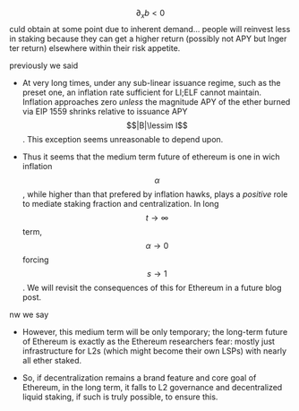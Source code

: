 $$\partial_xb<0$$ culd obtain at some point due to inherent
demand... people will reinvest less in staking because they can get a
higher return (possibly not APY but lnger ter return) elsewhere within
their risk appetite.

previously we said

* At very long times, under any sub-linear issuance regime, such as
  the preset one, an inflation rate sufficient for LI;ELF cannot
  maintain.  Inflation approaches zero *unless* the magnitude APY of the
  ether burned via EIP 1559 shrinks relative to issuance APY
  $$|B|\lessim I$$.  This exception seems unreasonable to depend upon.

* Thus it seems that the medium term future of ethereum is one in wich
  inflation $$\alpha$$, while higher than that prefered by inflation
  hawks, plays a *positive* role to mediate staking fraction and
  centralization.  In long $$t\to\infty$$ term, $$\alpha\to0$$
  forcing $$s\to1$$.  We will revisit the consequences of this for
  Ethereum in a future blog post.

nw we say

* However, this medium term will be only temporary; the long-term
  future of Ethereum is exactly as the Ethereum researchers fear:
  mostly just infrastructure for L2s (which might become their own
  LSPs) with nearly all ether staked.

* So, if decentralization remains a brand feature and core goal of
  Ethereum, in the long term, it falls to L2 governance and decentralized liquid
  staking, if such is truly possible, to ensure this.

